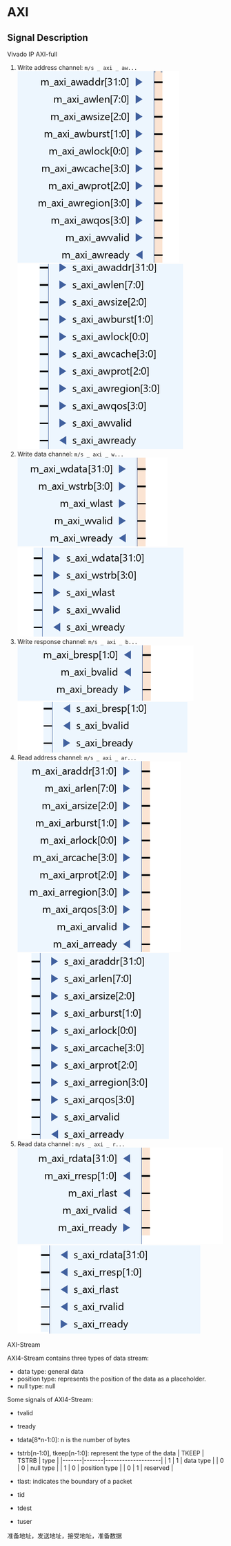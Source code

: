 # AXI
## Signal Description
Vivado IP AXI-full

1. Write address channel:  `m/s _ axi _ aw... `
   ![alt text](../assets/MarkdownImg/image-29.png)
   ![alt text](../assets/MarkdownImg/image-35.png)
2. Write data channel: `m/s _ axi _ w... ` 
   ![alt text](../assets/MarkdownImg/image-30.png)
   ![alt text](../assets/MarkdownImg/image-36.png)
3. Write response channel: `m/s _ axi _ b...` 
   ![alt text](../assets/MarkdownImg/image-31.png)
   ![alt text](../assets/MarkdownImg/image-28.png)
4. Read address channel: `m/s _ axi _ ar...` 
   ![alt text](../assets/MarkdownImg/image-32.png)
   ![alt text](../assets/MarkdownImg/image-37.png)
5. Read data channel : `m/s _ axi _ r...` 
   ![alt text](../assets/MarkdownImg/image-33.png)
   ![alt text](../assets/MarkdownImg/image-34.png)

AXI-Stream

AXI4-Stream contains three types of data stream:
- data type: general data
- position type: represents the position of the data as a placeholder.
- null type: null

Some signals of AXI4-Stream:

- tvalid
- tready
- tdata[8*n-1:0]: n is the number of bytes
- tstrb[n-1:0], tkeep[n-1:0]: represent the type of the data
   | TKEEP | TSTRB | type     |
   |-------|-------|--------------------|
   |   1   |   1   | data type |
   |   0   |   0   | null type |
   |   1   |   0   | position type |
   |  0 |  1   | reserved |
  
- tlast: indicates the boundary of a packet
- tid
- tdest
- tuser

准备地址，发送地址，接受地址，准备数据